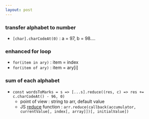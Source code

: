 ```yaml
---
layout: post
---
```

### transfer alphabet to number
- `[char].charCodeAt(0)` : a = 97, b = 98....

### enhanced for loop
- `for(item in ary)` : item = index
- `for(item of ary)` : item = ary[i]

### sum of each alphabet
- `const wordsToMarks = s => [...s].reduce((res, c) => res += c.charCodeAt() - 96, 0)`
    - point of view : string to arr, default value
    - JS [reduce](https://developer.mozilla.org/en-US/docs/Web/JavaScript/Reference/Global_Objects/Array/Reduce) function : `arr.reduce(callback(accumulator, currentValue[, index[, array]])[, initialValue])`